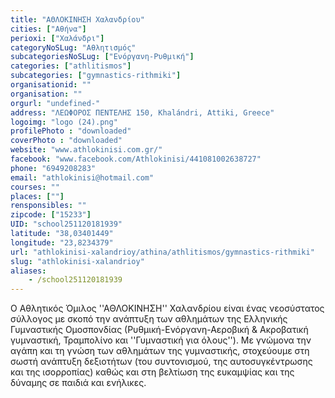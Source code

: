 ```yaml
---
title: "ΑΘΛΟΚΙΝΗΣΗ Χαλανδρίου"
cities: ["Αθήνα"]
perioxi: ["Χαλάνδρι"]
categoryNoSLug: "Αθλητισμός"
subcategoriesNoSLug: ["Ενόργανη-Ρυθμική"]
categories: ["athlitismos"]
subcategories: ["gymnastics-rithmiki"]
organisationid: ""
organisation: ""
orgurl: "undefined-"
address: "ΛΕΩΦΟΡΟΣ ΠΕΝΤΕΛΗΣ 150, Khalándri, Attiki, Greece"
logoimg: "logo (24).png"
profilePhoto : "downloaded"
coverPhoto : "downloaded"
website: "www.athlokinisi.com.gr/"
facebook: "www.facebook.com/Athlokinisi/441081002638727"
phone: "6949208283"
email: "athlokinisi@hotmail.com"
courses: ""
places: [""]
rensponsibles: ""
zipcode: ["15233"]
UID: "school251120181939"
latitude: "38,03401449"
longitude: "23,8234379"
url: "athlokinisi-xalandrioy/athina/athlitismos/gymnastics-rithmiki"
slug: "athlokinisi-xalandrioy"
aliases:
    - /school251120181939
---
```





Ο Αθλητικός Όμιλος &#39;&#39;ΑΘΛΟΚΙΝΗΣΗ&#39;&#39; Χαλανδρίου είναι ένας νεοσύστατος σύλλογος με σκοπό την ανάπτυξη των αθλημάτων της Ελληνικής Γυμναστικής Ομοσπονδίας (Ρυθμική-Ενόργανη-Αεροβική &amp; Ακροβατική γυμναστική, Τραμπολίνο και &#39;&#39;Γυμναστική για όλους&#39;&#39;). Με γνώμονα την αγάπη και τη γνώση των αθλημάτων της γυμναστικής, στοχεύουμε στη σωστή ανάπτυξη δεξιοτήτων (του συντονισμού, της αυτοσυγκέντρωσης και της ισορροπίας) καθώς και στη βελτίωση της ευκαμψίας και της δύναμης σε παιδιά και ενήλικες.
